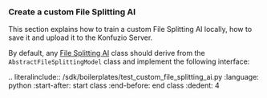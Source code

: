 ### Create a custom File Splitting AI

This section explains how to train a custom File Splitting AI locally, how to save it and upload it to the Konfuzio 
Server. 

By default, any [File Splitting AI](sourcecode.html#file-splitting-ai) class should derive from the 
`AbstractFileSplittingModel` class and implement the following interface:

.. literalinclude:: /sdk/boilerplates/test_custom_file_splitting_ai.py
   :language: python
   :start-after: start class
   :end-before: end class
   :dedent: 4